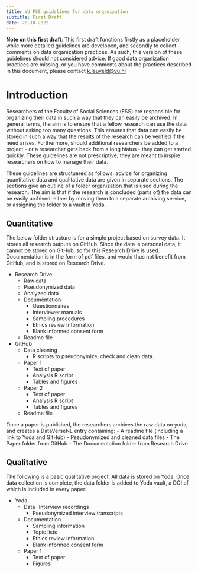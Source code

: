 ```yaml
---
title: VU FSS guidelines for data organization
subtitle: First Draft
date: 28-10-2022
---
```


**Note on this first draft**: This first draft functions firstly as a placeholder while more detailed guidelines are developen, and secondly to collect comments on data organization practices. As such, this version of these guidelines should not considered advice. If good data organization practices are missing, or you have comments about the practices described in this document, please contact k.leuveld@vu.nl

# Introduction

Researchers of the Faculty of Social Sciences (FSS) are responsible for organizing their data in such a way that they can easily be archived. In general terms, the aim is to ensure that a fellow research can use the data without asking too many questions. This ensures that data can easily be stored in such a way that the results of the research can be verified if the need arises. Furthermore, should additional researchers be added to a project - or a researcher gets back from a long hiatus - they can get started quickly. These guidelines are not prescriptive; they are meant to inspire researchers on how to manage their data. 

These guidelines are structuered as follows: advice for organizing quantitative data and qualitative data are given in separate sections. The sections give an outline of a folder organization that is used during the research. The aim is that if the research is concluded (parts of) the data can be easily archived: either by moving them to a separate archiving service, or assigning the folder to a vault in Yoda.


## Quantitative

The below folder structure is for a simple project based on survey data. It stores all research outputs on GitHub. Since the data is personal data, it cannot be stored on GitHub, so for this Research Drive is used. Documentation is in the form of pdf files, and would thus not benefit from GitHub, and is stored on Research Drive.

- Research Drive
	- Raw data
	- Pseudonymized data
	- Analyzed data
	- Documentation
		- Questionnaires
		- Interviewer manuals
		- Sampling procedures
		- Ethics review information
		- Blank informed consent form
	- Readme file
- GitHub
	- Data cleaning
		- R scripts to pseudonymize, check and clean data.
	- Paper 1
		- Text of paper
		- Analysis R script
		- Tables and figures
	- Paper 2
		- Text of paper
		- Analysis R script
		- Tables and figures
	- Readme file

Once a paper is published, the researchers archives the raw data on yoda, and creates a DataVerseNL entry containing:
	- A readme file (including a link to Yoda and GitHub)
	- Pseudonymized and cleaned data files
	- The Paper folder from GitHub
	- The Documentation folder from Research Drive

## Qualitative

The following is a basic qualitative project. All data is stored on Yoda. Once data collection is complete, the data folder is added to Yoda vault, a DOI of which is included in every paper.

- Yoda
	- Data 
		-Interview recordings
		- Pseudonymized interview transcripts
	- Documentation
		- Sampling information
		- Topic lists
		- Ethics review information
		- Blank informed consent form
	- Paper 1
		- Text of paper
		- Figures

